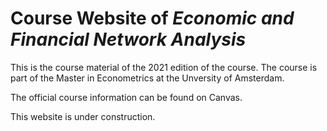 # Course Website of _Economic and Financial Network Analysis_

This is the course material of the 2021 edition of the course. The course is part of the Master in Econometrics at the Unversity of Amsterdam.

The official course information can be found on Canvas.

This website is under construction.